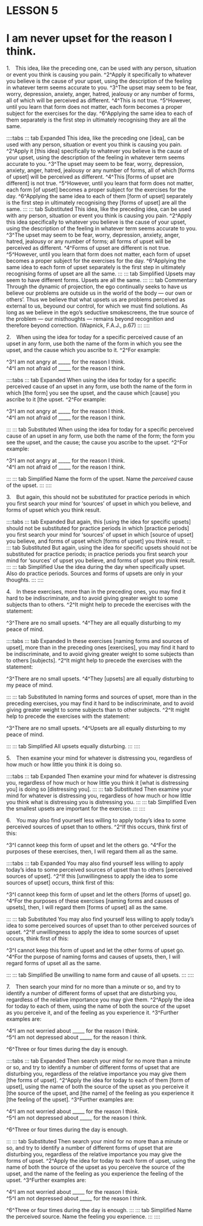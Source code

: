 # LESSON 5

# I am never upset for the reason I think.

<a id=w-pi-5-1></a>1.&emsp;This idea, like the preceding one, can be used with any person, situation or event you think is causing you pain. ^2^Apply it specifically to whatever you believe is the cause of your upset, using the description of the feeling in whatever term seems accurate to you. ^3^The upset may seem to be fear, worry, depression, anxiety, anger, hatred, jealousy or any number of forms, all of which will be perceived as different. ^4^This is not true. ^5^However, until you learn that form does not matter, each form becomes a proper subject for the exercises for the day. ^6^Applying the same idea to each of them separately is the first step in ultimately recognising they are all the same.

::::tabs
::: tab Expanded
This idea, like the preceding one [idea], can be used with any person, situation or event you think is causing you pain. ^2^Apply it [this idea] specifically to whatever you believe is the cause of your upset, using the description of the feeling in whatever term seems accurate to you. ^3^The upset may seem to be fear, worry, depression, anxiety, anger, hatred, jealousy or any number of forms, all of which [forms of upset] will be perceived as different. ^4^This [forms of upset are different] is not true. ^5^However, until you learn that form does not matter, each form [of upset] becomes a proper subject for the exercises for the day. ^6^Applying the same idea to each of them [form of upset] separately is the first step in ultimately recognising they [forms of upset] are all the same.
:::
::: tab Substituted
This idea, like the preceding idea, can be used with any person, situation or event you think is causing you pain. ^2^Apply this idea specifically to whatever you believe is the cause of your upset, using the description of the feeling in whatever term seems accurate to you. ^3^The upset may seem to be fear, worry, depression, anxiety, anger, hatred, jealousy or any number of forms; all forms of upset will be perceived as different. ^4^Forms of upset are different is not true. ^5^However, until you learn that form does not matter, each form of upset becomes a proper subject for the exercises for the day. ^6^Applying the same idea to each form of upset separately is the first step in ultimately recognising forms of upset are all the same.
:::
::: tab Simplified
Upsets may seem to have different forms. Upsets are all the same.
:::
::: tab Commentary
Through the dynamic of projection, the ego continually seeks to have us believe our problems are outside us in the world of the body — our own or others’. Thus we believe that what upsets us are problems perceived as external to us, beyound our control, for which we must find solutions. As long as we believe in the ego’s seductive smokescreens, the true source of the problem — our misthoughts — remains beyond recognition and therefore beyond correction. (Wapnick, F.A.J., p.67)
:::
::::

<a id=w-pi-5-2></a>2.&emsp;When using the idea for today for a specific perceived cause of an upset in any form, use both the name of the form in which you see the upset, and the cause which you ascribe to it. ^2^For example:

<div class="indent italic">

^3^I am not angry at _____ for the reason I think.  
^4^I am not afraid of _____ for the reason I think.

</div>

::::tabs
::: tab Expanded
When using the idea for today for a specific perceived cause of an upset in any form, use both the name of the form in which [the form] you see the upset, and the cause which [cause] you ascribe to it [the upset. ^2^For example:

<div class="indent italic">

^3^I am not angry at _____ for the reason I think.  
^4^I am not afraid of _____ for the reason I think.

</div>

:::
::: tab Substituted
When using the idea for today for a specific perceived cause of an upset in any form, use both the name of the form; the form you see the upset, and the cause; the cause you ascribe to the upset. ^2^For example:

<div class="indent italic">

^3^I am not angry at _____ for the reason I think.  
^4^I am not afraid of _____ for the reason I think.

</div>

:::
::: tab Simplified
Name the form of the upset. Name the *perceived* cause of the upset. 
:::
::::

<a id=w-pi-5-3></a>3.&emsp;But again, this should not be substituted for practice periods in which you first search your mind for ‘sources’ of upset in which you believe, and forms of upset which you think result.

::::tabs
::: tab Expanded
But again, this [using the idea for specific upsets] should not be substituted for practice periods in which [practice periods] you first search your mind for ‘sources’ of upset in which [source of upset] you believe, and forms of upset which [forms of upset] you think result.
:::
::: tab Substituted
But again, using the idea for specific upsets should not be substituted for practice periods; in practice periods you first search your mind for ‘sources’ of upset you believe, and forms of upset you think result.
:::
::: tab Simplified
Use the idea during the day when specifically upset. Also do practice periods. Sources and forms of upsets are only in your thoughts.
:::
::::


<a id=w-pi-5-4></a>4.&emsp;In these exercises, more than in the preceding ones, you may find it hard to be indiscriminate, and to avoid giving greater weight to some subjects than to others. ^2^It might help to precede the exercises with the statement:

<div class="indent italic">

^3^There are no small upsets. ^4^They are all equally disturbing to my peace of mind.

</div>

::::tabs
::: tab Expanded
In these exercises [naming forms and sources of upset], more than in the preceding ones [exercises], you may find it hard to be indiscriminate, and to avoid giving greater weight to some subjects than to others [subjects]. ^2^It might help to precede the exercises with the statement:

<div class="indent italic">

^3^There are no small upsets. ^4^They [upsets] are all equally disturbing to my peace of mind.

</div>

:::
::: tab Substituted
In naming forms and sources of upset, more than in the preceding exercises, you may find it hard to be indiscriminate, and to avoid giving greater weight to some subjects than to other subjects. ^2^It might help to precede the exercises with the statement:

<div class="indent italic">

^3^There are no small upsets. ^4^Upsets are all equally disturbing to my peace of mind.

</div>

:::
::: tab Simplified
All upsets equally disturbing.
:::
::::


<a id=w-pi-5-5></a>5.&emsp;Then examine your mind for whatever is distressing you, regardless of how much or how little you think it is doing so.

::::tabs
::: tab Expanded
Then examine your mind for whatever is distressing you, regardless of how much or how little you think it [what is distressing you] is doing so [distressing you].
:::
::: tab Substituted
Then examine your mind for whatever is distressing you, regardless of how much or how little you think what is distressing you is distressing you.
:::
::: tab Simplified
Even the smallest upsets are important for the exercise.
:::
::::

<a id=w-pi-5-6></a>6.&emsp;You may also find yourself less willing to apply today’s idea to some perceived sources of upset than to others. ^2^If this occurs, think first of this:

<div class="indented italic">

^3^I cannot keep this form of upset and let the others go. ^4^For the purposes of these exercises, then, I will regard them all as the same.

</div>

::::tabs
::: tab Expanded
You may also find yourself less willing to apply today’s idea to some perceived sources of upset than to others [perceived sources of upset]. ^2^If this [unwillingness to apply the idea to some sources of upset] occurs, think first of this:

<div class="indented italic">

^3^I cannot keep this form of upset and let the others [forms of upset] go. ^4^For the purposes of these exercises [naming forms and causes of upsets], then, I will regard them [forms of upset] all as the same.

</div>

:::
::: tab Substituted
You may also find yourself less willing to apply today’s idea to some perceived sources of upset than to other perceived sources of upset. ^2^If unwillingness to apply the idea to some sources of upset occurs, think first of this:

<div class="indented italic">

^3^I cannot keep this form of upset and let the other forms of upset go. ^4^For the purpose of naming forms and causes of upsets, then, I will regard forms of upset all as the same.

</div>

:::
::: tab Simplified
Be unwilling to name form and cause of all upsets.
:::
::::

<a id=w-pi-5-7></a>7.&emsp;Then search your mind for no more than a minute or so, and try to identify a number of different forms of upset that are disturbing you, regardless of the relative importance you may give them. ^2^Apply the idea for today to each of them, using the name of both the source of the upset as you perceive it, and of the feeling as you experience it. ^3^Further examples are:

<div class="indent italic">

^4^I am not worried about _____ for the reason I think.  
^5^I am not depressed about _____ for the reason I think.

</div>

^6^Three or four times during the day is enough.

::::tabs
::: tab Expanded
Then search your mind for no more than a minute or so, and try to identify a number of different forms of upset that are disturbing you, regardless of the relative importance you may give them [the forms of upset]. ^2^Apply the idea for today to each of them [form of upset], using the name of both the source of the upset as you perceive it [the source of the upset, and [the name] of the feeling as you experience it [the feeling of the upset]. ^3^Further examples are:

<div class="indent italic">

^4^I am not worried about _____ for the reason I think.  
^5^I am not depressed about _____ for the reason I think.

</div>

^6^Three or four times during the day is enough.

:::
::: tab Substituted
Then search your mind for no more than a minute or so, and try to identify a number of different forms of upset that are disturbing you, regardless of the relative importance you may give the forms of upset. ^2^Apply the idea for today to each form of upset, using the name of both the source of the upset as you perceive the source of the upset, and the name of the feeling as you experience the feeling of the upset. ^3^Further examples are:

<div class="indent italic">

^4^I am not worried about _____ for the reason I think.  
^5^I am not depressed about _____ for the reason I think.

</div>

^6^Three or four times during the day is enough.
:::
::: tab Simplified
Name the perceived source. Name the feeling you experience.
:::
::::



